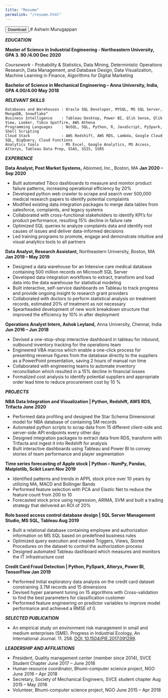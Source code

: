 ```yaml
---
title: "Resume"
permalink: "/resume.html"
---
```


<a class ="btn btn-success button pageclip-form__submit--dark-loader" href="\assets\images\Ashwin-Resume.pdf" download="Ashwin-Resume" value="Download">
<input class="btn btn-success button pageclip-form__submit--dark-loader" type="submit" value="Download">
</a>
# Ashwin Murugappan

**_EDUCATION_**

**Master of Science in Industrial Engineering - Northeastern University, GPA 3. 90 /4.00 Dec 2020**

_Coursework_ - Probability & Statistics, Data Mining, Deterministic Operations Research, Data Management, and Database Design, Data Visualization, Machine Learning in Finance, Algorithms for Digital Marketing

**Bachelor of Science in Mechanical Engineering – Anna University, India, GPA 4.00/4.00 May 2018**

**_RELEVANT SKILLS_**

```
Databases and Warehouses : Oracle SQL Developer, MYSQL, MS SQL Server, MongoDB, Snowflake^
Business Intelligence    : Tableau Desktop, Power BI, Qlik Sense, Qlik View, Looker, Tibco Spotfire, AWS Athena
Programming Languages    : NoSQL, SQL, Python, R, JavaScript, PySpark, Shell Scripting
Cloud Stack              : AWS Redshift, AWS RDS, Lambda, Google Cloud SQL, BigQuery, Cloud Functions
Analytics tools          : MS Excel, Google Analytics, MS Access, Alteryx, Tableau Data Prep, SSAS, SSIS, SSRS
```
**_EXPERIENCE_**

**Data Analyst, Post Market Systems,** Abiomed, Inc., Boston, MA **Jan 2020 – Sep 2020**

- Built automated Tibco dashboards to measure and monitor product failure patterns, increasing operational efficiency by 20%
- Developed python web crawler to scrape and search over 500,000 medical research papers to identify potential complaints
- Modified existing data integration packages to merge data tables from salesforce, complaints, and legacy systems
- Collaborated with cross-functional stakeholders to identify KPI’s for product performance, resulting 15% decline in failure rate
- Optimized SQL queries to analyze complaints data and identify root causes of issues and deliver data-informed decisions
- Led training programs to promote, engage and demonstrate intuitive and visual analytics tools to all partners

**Data Analyst, Research Assistant,** Northeastern University, Boston, MA **Jan 2019 – May 2019**

- Designed a data warehouse for an Intensive care medical database containing 500 million records on Microsoft SQL Server
- Developed data integration workflows to extract, transform and load data into the data warehouse for statistical modeling
- Built interactive, self-service dashboards on Tableau to track progress and provide ongoing insight to research grant providers
- Collaborated with doctors to perform statistical analysis on treatment records, estimated 20% of treatment as not necessary
- Spearheaded development of new work breakdown structure that improved the efficiency by 10% in after deployment

**Operations Analyst Intern, Ashok Leyland,** Anna University, Chennai, India **Jun 2016 – Jun 2018**

- Devised a one-stop-shop interactive dashboard in tableau for inbound, outbound inventory tracking for the operations team
- Engineered VBA macros which enable a one-click process for presenting revenue figures from the database directly to the
    suppliers as a PowerPoint presentation, saving 2 hours of manual run time
- Collaborated with engineering teams to automate inventory reconciliation which resulted in a 15% decline in financial losses
- Formalized cost analysis to identify potential suppliers and appropriate order lead time to reduce procurement cost by 10 %

**_PROJECTS_**

**NBA Data Integration and Visualization | Python, Redshift, AWS RDS, Trifacta June 2020**
- Performed data profiling and designed the Star Schema Dimensional model for NBA database of containing 5M records
- Automated python scripts to scrap data from 15 different client-side and server-side API endpoints every other day
- Designed integration packages to extract data from RDS, transform with Trifacta and ingest it into Redshift for analysis
- Built interactive dashboards using Tableau and Power BI to convey stories of team performance and player segmentation

**Time series forecasting of Apple stock | Python – NumPy, Pandas, Matplotlib, Scikit Learn Nov 2019**
- Identified patterns and trends in APPL stock price over 10 years by utilizing MA, MACD and Bollinger Bands
- Performed feature selection with PCA and Elastic Net to reduce the feature count from 200 to 10
- Forecasted stock price using regression, ARIMA, SVM and built a trading strategy that delivered an ROI of 20%

**Role based access control database design | SQL Server Management Studio, MS SQL, Tableau Aug 2019**
- Built a relational database containing employee and authorization information on MS SQL based on predefined business rules
- Optimized query execution and created Triggers, Views, Stored Procedures on the dataset to control the authorization process
- Designed automated Tableau dashboard which measures and monitors the IT infrastructure cost

**Credit Card Fraud Detection | Python, PySpark, Alteryx, Power BI, TensorFlow Jan 2019**
- Performed Initial exploratory data analysis on the credit card dataset constraining 3.7M records and 15 dimensions
- Devised hyper parament tuning on 15 algorithms with Cross-validation to find the best parameters for classification customer
- Performed feature engineering on predictor variables to improve model performance and achieved a RMSE of 0.

**_SELECTED PUBLICATION_**

- An empirical study on environment risk management in small and medium enterprises (SME). Progress in Industrial Ecology, An International Journal. 11. 258.
[DOI: 10.1504/PIE.2017.091299](http://www.inderscience.com/offer.php?id=91299).

**_LEADERSHIP AND AFFILIATIONS_**

- President, Quality management center (member since 2014), SVCE Student Chapter June 2017 – June 2018
- Human resource coordinator, Bhumi-computer science project, NGO June 2016 – Apr 2018
- Secretary, Society of Mechanical Engineers, SVCE student chapter Aug 2015 – May 2016
- Volunteer, Bhumi-computer science project, NGO June 2015 – Apr 2018
